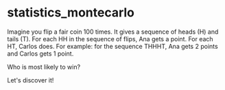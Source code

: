 # statistics_montecarlo

Imagine you flip a fair coin 100 times. It gives a sequence of heads (H) and tails (T). 
For each HH in the sequence of flips, Ana gets a point. For each HT, Carlos does.
For example: for the sequence THHHT, Ana gets 2 points and Carlos gets 1 point. 

Who is most likely to win?

Let's discover it!
